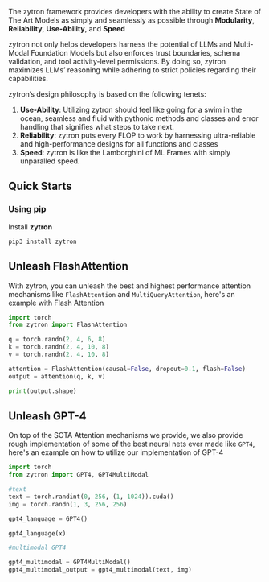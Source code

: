 The zytron framework provides developers with the ability to create State of The Art Models as simply and seamlessly as possible through **Modularity**, **Reliability**, **Use-Ability**, and **Speed**

zytron not only helps developers harness the potential of LLMs and Multi-Modal Foundation Models but also enforces trust boundaries, schema validation, and tool activity-level permissions. By doing so, zytron maximizes LLMs’ reasoning while adhering to strict policies regarding their capabilities.

zytron’s design philosophy is based on the following tenets:

1. **Use-Ability**: Utilizing zytron should feel like going for a swim in the ocean, seamless and fluid with pythonic methods and classes and error handling that signifies what steps to take next.
2. **Reliability**: zytron puts every FLOP to work by harnessing ultra-reliable and high-performance designs for all functions and classes
3. **Speed**: zytron is like the Lamborghini of ML Frames with simply unparalled speed.

## Quick Starts

### Using pip

Install **zytron**

```
pip3 install zytron 
```

## Unleash FlashAttention
With zytron, you can unleash the best and highest performance attention mechanisms like `FlashAttention` and `MultiQueryAttention`, here's an example with Flash Attention

```python
import torch
from zytron import FlashAttention

q = torch.randn(2, 4, 6, 8)
k = torch.randn(2, 4, 10, 8)
v = torch.randn(2, 4, 10, 8)

attention = FlashAttention(causal=False, dropout=0.1, flash=False)
output = attention(q, k, v)

print(output.shape) 
```

## Unleash GPT-4 
On top of the SOTA Attention mechanisms we provide, we also provide rough implementation of some of the best neural nets ever made like `GPT4`, here's an example on how to utilize our implementation of GPT-4

```python
import torch
from zytron import GPT4, GPT4MultiModal

#text
text = torch.randint(0, 256, (1, 1024)).cuda()
img = torch.randn(1, 3, 256, 256)

gpt4_language = GPT4()

gpt4_language(x)

#multimodal GPT4

gpt4_multimodal = GPT4MultiModal()
gpt4_multimodal_output = gpt4_multimodal(text, img)

```

